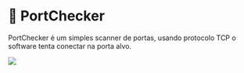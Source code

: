 <h1 align="left">
    🚀 PortChecker
</h1>

PortChecker é um simples scanner de portas, usando protocolo TCP o software tenta conectar na porta alvo.

<img src="https://i.imgur.com/uliTQh6.png"/>
